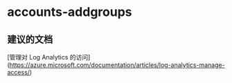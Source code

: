 
<properties
    pageTitle="accounts-addgroups"
    description="与在帐户中添加组相关的问题"
    service="microsoft.operationalinsights"
    resource="operationalinsightsaccounts"
    authors="adoylemsft"
    displayorder=""
    selfHelpType="generic"
    supportTopicIds="32536514"
    resourceTags=""
    productPesIds="15725"
    cloudEnvironments="public, Blackforest, Fairfax"
/>


# accounts-addgroups


## **建议的文档**
[管理对 Log Analytics 的访问] (https://azure.microsoft.com/documentation/articles/log-analytics-manage-access/)


<!--HONumber=Oct16_HO3-->


